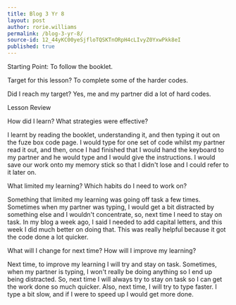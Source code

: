 ```yaml
---
title: Blog 3 Yr 8
layout: post
author: rorie.williams
permalink: /blog-3-yr-8/
source-id: 12_44yKC00yeSjfloTQSKTnORpH4cLIvyZ0YxwPkk8eI
published: true
---
```


Starting Point: To follow the booklet.

Target for this lesson? To complete some of the harder codes.

Did I reach my target? Yes, me and my partner did a lot of hard codes.

Lesson Review

How did I learn? What strategies were effective?  

I learnt by reading the booklet, understanding it, and then typing it out on the fuze box code page. I would type for one set of code whilst my partner read it out, and then, once I had finished that I would hand the keyboard to my partner and he would type and I would give the instructions. I would save our work onto my memory stick so that I didn't lose and I could refer to it later on.  

What limited my learning? Which habits do I need to work on?

Something that limited my learning was going off task a few times. Sometimes when my partner was typing, I would get a bit distracted by something else and I wouldn't concentrate, so, next time I need to stay on task. In my blog a week ago, I said I needed to add capital letters, and this week I did much better on doing that. This was really helpful because it got the code done a lot quicker.

What will I change for next time? How will I improve my learning?

Next time, to improve my learning I will try and stay on task. Sometimes, when my partner is typing, I won't really be doing anything so I end up being distracted. So, next time I will always try to stay on task so I can get the work done so much quicker. Also, next time, I will try to type faster. I type a bit slow, and if I were to speed up I would get more done. 

